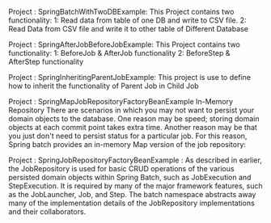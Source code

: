 Project : SpringBatchWithTwoDBExample:
This Project contains two functionality:
1: Read data from table of one DB and write to CSV file.
2: Read Data from CSV file and write it to other table of Different Database


Project : SpringAfterJobBeforeJobExample:
This Project contains two functionality:
1: BeforeJob & AfterJob functionality
2: BeforeStep & AfterStep functionality



Project : SpringInheritingParentJobExample:
This project is use to define how to inherit the functionality of Parent Job in Child Job 



Project : SpringMapJobRepositoryFactoryBeanExample
In-Memory Repository
There are scenarios in which you may not want to persist your domain objects to the database. One reason may be speed; storing domain objects at each commit point takes extra time. Another reason may be that you just don't need to persist status for a particular job. For this reason, Spring batch provides an in-memory Map version of the job repository:




Project : SpringJobRepositoryFactoryBeanExample : As described in earlier, the JobRepository is used for basic CRUD operations of the various persisted domain objects within Spring Batch, such as JobExecution and StepExecution. It is required by many of the major framework features, such as the JobLauncher, Job, and Step. The batch namespace abstracts away many of the implementation details of the JobRepository implementations and their collaborators. 
